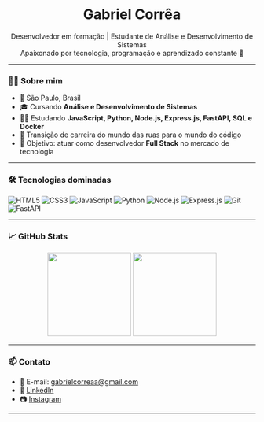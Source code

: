 <h1 align="center">Gabriel Corrêa</h1>

<p align="center">
  Desenvolvedor em formação | Estudante de Análise e Desenvolvimento de Sistemas<br>
  Apaixonado por tecnologia, programação e aprendizado constante 🚀
</p>

---

### 👨‍💻 Sobre mim

- 📍 São Paulo, Brasil  
- 🎓 Cursando **Análise e Desenvolvimento de Sistemas**  
- 👨‍🏫 Estudando **JavaScript, Python, Node.js, Express.js, FastAPI, SQL e Docker**  
- 🔁 Transição de carreira do mundo das ruas para o mundo do código  
- 🎯 Objetivo: atuar como desenvolvedor **Full Stack** no mercado de tecnologia  

---

### 🛠️ Tecnologias dominadas

![HTML5](https://img.shields.io/badge/HTML5-E34F26?style=for-the-badge&logo=html5&logoColor=white)
![CSS3](https://img.shields.io/badge/CSS3-1572B6?style=for-the-badge&logo=css3&logoColor=white)
![JavaScript](https://img.shields.io/badge/JavaScript-F7DF1E?style=for-the-badge&logo=javascript&logoColor=black)
![Python](https://img.shields.io/badge/Python-3776AB?style=for-the-badge&logo=python&logoColor=white)
![Node.js](https://img.shields.io/badge/Node.js-339933?style=for-the-badge&logo=nodedotjs&logoColor=white)
![Express.js](https://img.shields.io/badge/Express.js-000000?style=for-the-badge&logo=express&logoColor=white)
![Git](https://img.shields.io/badge/Git-F05032?style=for-the-badge&logo=git&logoColor=white)
![FastAPI](https://img.shields.io/badge/FastAPI-009688?style=for-the-badge&logo=fastapi&logoColor=white)

---

### 📈 GitHub Stats

<div align="center">
  <img height="170em" src="https://github-readme-stats.vercel.app/api?username=correagss&show_icons=true&theme=dracula&include_all_commits=true&count_private=true"/>
  <img height="170em" src="https://github-readme-stats.vercel.app/api/top-langs/?username=correagss&layout=compact&langs_count=7&theme=dracula"/>
</div>

---

### 📫 Contato

- 📧 E-mail: gabrielcorreaa@gmail.com  
- 💼 [LinkedIn](https://www.linkedin.com/in/gabrielcorreasv)  
- 📷 [Instagram](https://www.instagram.com/correagss)

---
